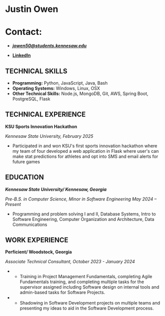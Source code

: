 # Justin Owen

# Contact:
- _**jowen50@students.kennesaw.edu**_

- **[LinkedIn](https://www.linkedin.com/in/justin-owen1/)**

## TECHNICAL SKILLS

- **Programming:** Python, JavaScript, Java, Bash
- **Operating Systems:** Windows, Linux, OSX
- **Other Technical Skills:** Node.js, MongoDB, Git, AWS, Spring Boot, PostgreSQL, Flask

## TECHNICAL EXPERIENCE

**KSU Sports Innovation Hackathon**

_Kennesaw State University, February 2025_

- Participated in and won KSU's first sports innovation hackathon where my team of four developed a web application in Flask where user's can make stat predictions for athletes and opt into SMS and email alerts for future games

## EDUCATION

_**Kennesaw State University/ Kennesaw, Georgia**_

_Pre-B.S. in Computer Science, Minor in Software Engineering May 2024 – Present_

- Programming and problem solving I and II, Database Systems, Intro to Software Engineering, Computer Organization and Architecture, Data Communications

## WORK EXPERIENCE

**Perficient/ Woodstock, Georgia**

_Associate Technical Consultant, October 2023 - January 2024_

- - Training in Project Management Fundamentals, completing Agile Fundamentals training, and completing multiple tasks for the supervisor assigned including Software design on internal tools and admin-based tasks for Software Projects.
- - Shadowing in Software Development projects on multiple teams and presenting my ideas to aid in the Software Development process.
